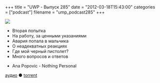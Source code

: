 +++
title = "UWP - Выпуск 285"
date = "2012-03-18T15:43:00"
categories = ["podcast"]
filename = "ump_podcast285"
+++

![](https://podcast.umputun.com/images/uwp/uwp285.jpg)


- Вторая попытка
- На работу, за ценными указаниями
- Авария попала в мальчика
- О неадекватных реакциях
- Где мой черный пистолет?
- Много вопросов и ответов

* Ana Popovic - Nothing Personal

[аудио](https://podcast.umputun.com/media/ump_podcast285.mp3) ● [torrent](http://archive.rucast.net/uwp/media/ump_podcast285.mp3.torrent)


<audio src="https://podcast.umputun.com/media/ump_podcast285.mp3" preload="none">